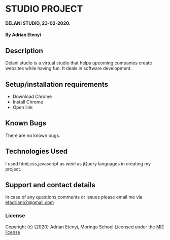 # STUDIO PROJECT
#### DELANI STUDIO, 23-02-2020.
#### By Adrian Etenyi
## Description
Delani studio is a virtual studio that helps upcoming companies create websites while having fun. It deals in software development.
## Setup/installation requirements
* Download Chrome
* Install Chrome
* Open link
## Known Bugs
There are no known bugs.
## Technologies Used
I used html,css,javascript as weel as jQuery languages in creating my project.
## Support and contact details
In case of any questions,comments or issues please email me via etadriano2@gmail.com
### License
Copyright (c) {2020} Adrian Etenyi, Moringa School
Licensed under the [MIT license](LICENSE)